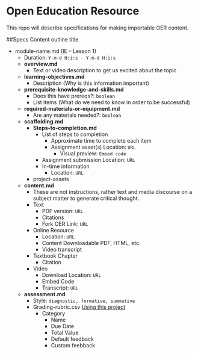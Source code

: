 # Open Education Resource
This repo will describe specifications for making importable OER content.

##Specs
Content outline title
  - module-name.md (IE – Lesson 1)
    - Duration: `Y-m-d H:i:s - Y-m-d H:i:s`
    - **overview.md**
      - Text or video description to get us excited about the topic
    - **learning-objectives.md**
      - Description (Why is this information important)
    - **prerequisite-knowledge-and-skills.md**
      - Does this have prereqs?: `boolean`
      - List items (What do we need to know in order to be successful)
    - **required-materials-or-equipment.md**
      - Are any materials needed?: `boolean`
    - **scaffolding.md**
      - **Steps-to-completion.md**
        - List of steps to completion
          - Approximate time to complete each item
          - Assignment asset(s) Location: `URL`
            - Visual preview: `Embed code`
        - Assignment submission Location: `URL`
        - In-time information
          - Location: `URL`
      - project-assets
    - **content.md**
      - These are not instructions, rather text and media discourse on a subject matter to generate critical thought.
      - Text
        - PDF version: `URL`
        - Citations
        - Fork OER Link: `URL` 
      - Online Resource
        - Location: `URL`
        - Content Downloadable PDF, HTML, etc.
        - Video transcript
      - Textbook Chapter
        - Citation
      - Video
        - Download Location: `URL`
        - Embed Code
        - Transcript: `URL`
    - **assessment.md**
      - Style: `diagnostic, formative, summative`
      - Grading-rubric.csv [Using this project](https://github.com/mplewis/csvtomd)
        - Category
          - Name
          - Due Date
          - Total Value
          - Default feedback
          - Custom feebback

